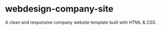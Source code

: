 <h1>webdesign-company-site</h1>
<p>A clean and responsive company website template built with HTML &amp; CSS.</p>
